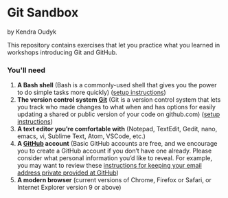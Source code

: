 # Git Sandbox

by Kendra Oudyk


This repository contains exercises that let you practice what you learned in workshops introducing Git and GitHub.

### You'll need
1. **A Bash shell** (Bash is a commonly-used shell that gives you the power to do simple tasks more quickly) ([setup instructions](https://carpentries.github.io/workshop-template/#setup))
2. **The version control system [Git](https://git-scm.com/)** (Git is a version control system that lets you track who made changes to what when and has options for easily updating a shared or public version of your code on github.com) ([setup instructions](https://carpentries.github.io/workshop-template/#git))
3. **A text editor you’re comfortable with** (Notepad, TextEdit, Gedit, nano, emacs, vi, Sublime Text, Atom, VSCode, etc.)
4. **A [GitHub](https://github.com/) account** (Basic GitHub accounts are free, and we encourage you to create a GitHub account if you don’t have one already. Please consider what personal information you’d like to reveal. For example, you may want to review these [instructions for keeping your email address private provided at GitHub](https://help.github.com/articles/keeping-your-email-address-private/))
5. **A modern browser** (current versions of Chrome, Firefox or Safari, or Internet Explorer version 9 or above)